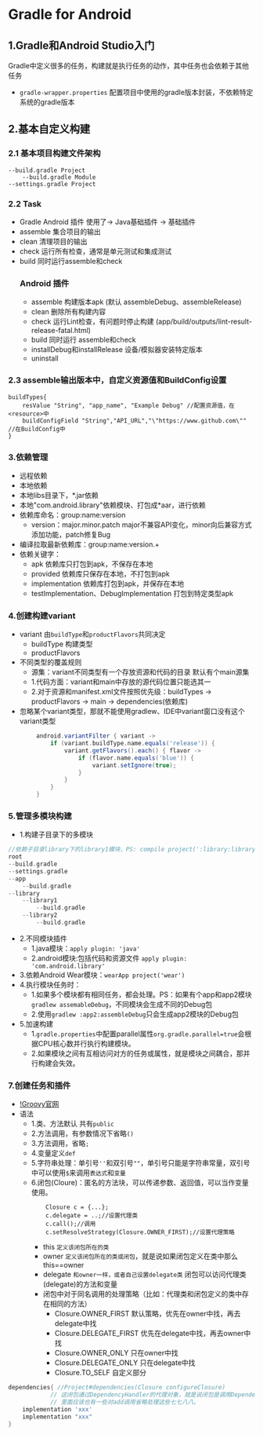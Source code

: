 
# Gradle for Android 

## 1.Gradle和Android Studio入门
Gradle中定义很多的任务，构建就是执行任务的动作，其中任务也会依赖于其他任务
- `gradle-wrapper.properties` 配置项目中使用的gradle版本封装，不依赖特定系统的gradle版本

## 2.基本自定义构建
### 2.1 基本项目构建文件架构
```
--build.gradle Project
    --build.gradle Module
--settings.gradle Project 
```
### 2.2 Task
- Gradle Android 插件 使用了-> Java基础插件 -> 基础插件 
- assemble 集合项目的输出
- clean 清理项目的输出
- check 运行所有检查，通常是单元测试和集成测试
- build 同时运行assemble和check
    ### Android 插件
    - assemble 构建版本apk (默认 assembleDebug、assembleRelease)
    - clean 删除所有构建内容
    - check 运行Lint检查，有问题时停止构建  (app/build/outputs/lint-result-release-fatal.html)
    - build 同时运行 assemble和check
    - installDebug和installRelease 设备/模拟器安装特定版本
    - uninstall
### 2.3 assemble输出版本中，自定义资源值和BuildConfig设置
```
buildTypes{
    resValue "String", "app_name", "Example Debug" //配置资源值，在<resource>中
    buildConfigField "String","API_URL","\"https://www.github.com\"" //在BuildConfig中
}
```
### 3.依赖管理
- 远程依赖
- 本地依赖
- 本地libs目录下，*.jar依赖
- 本地"com.android.library"依赖模块、打包成*aar，进行依赖
- 依赖库命名：group:name:version 
    - version：major.minor.patch   major不兼容API变化，minor向后兼容方式添加功能，patch修复Bug
- 编译拉取最新依赖库：group:name:version.+
- 依赖关键字：
    - apk 依赖库只打包到apk，不保存在本地
    - provided 依赖库只保存在本地，不打包到apk
    - implementation 依赖库打包到apk，并保存在本地
    - testImplementation、DebugImplementation 打包到特定类型apk
### 4.创建构建variant
- variant 由`buildType`和`productFlavors`共同决定
    - buildType 构建类型
    - productFlavors 
- 不同类型的覆盖规则
    - 源集：variant不同类型有一个存放资源和代码的目录 默认有个main源集 
    - 1.代码方面：variant和main中存放的源代码位置只能选其一
    - 2.对于资源和manifest.xml文件按照优先级：buildTypes -> productFlavors -> main -> dependencies(依赖库)
- 忽略某个variant类型，那就不能使用gradlew、IDE中variant窗口没有这个variant类型
```groovy
        android.variantFilter { variant ->
            if (variant.buildType.name.equals('release')) {
                variant.getFlavors().each() { flavor ->
                    if (flavor.name.equals('blue')) {
                        variant.setIgnore(true);
                    }
                }
            }
        }
```
### 5.管理多模块构建
- 1.构建子目录下的多模块
```groovy
//依赖子目录library下的library1模块，PS: compile project(':library:library1')
root
--build.gradle
--settings.gradle
--app
    --build.gradle
--library
    --library1
        --build.gradle
    --library2
        --build.gradle
```
- 2.不同模块插件
    - 1.java模块：`apply plugin: 'java'`
    - 2.android模块:包括代码和资源文件 `apply plugin: 'com.android.library'`
- 3.依赖Android Wear模块：`wearApp project('wear')`
- 4.执行模块任务时：
    - 1.如果多个模块都有相同任务，都会处理。PS：如果有个app和app2模块 `gradlew assemableDebug`，不同模块会生成不同的Debug包
    - 2.使用`gradlew :app2:assembleDebug`只会生成app2模块的Debug包
- 5.加速构建
    - 1.`gradle.properties`中配置parallel属性`org.gradle.parallel=true`会根据CPU核心数并行执行构建模块。
    - 2.如果模块之间有互相访问对方的任务或属性，就是模块之间耦合，那并行构建会失效。
    
 ### 7.创建任务和插件
 - [!Groovy官网](http://groovy-lang.org/download.html)
 - 语法
   - 1.类、方法默认 共有`public`
   - 2.方法调用，有参数情况下省略`()`
   - 3.方法调用，省略`;`
   - 4.变量定义`def`
   - 5.字符串处理：单引号`''`和双引号`""`，单引号只能是字符串常量，双引号中可以使用`$`来调用`表达式`和`变量`
   - 6.闭包(Cloure)：匿名的方法块，可以传递参数、返回值，可以当作变量使用。
        ```
            Closure c = {...};
            c.delegate = ..;//设置代理类
            c.call();//调用
            c.setResolveStrategy(Closure.OWNER_FIRST);//设置代理策略
        ```
        - this `定义该闭包所在的类`
        - owner `定义该闭包所在的类或闭包`，就是说如果闭包定义在类中那么this==owner
        - delegate `和owner一样，或者自己设置delegate类` 闭包可以访问代理类(delegate)的方法和变量
        - 闭包中对于同名调用的处理策略（比如：代理类和闭包定义的类中存在相同的方法）
            - Closure.OWNER_FIRST 默认策略，优先在owner中找，再去delegate中找
            - Closure.DELEGATE_FIRST 优先在delegate中找，再去owner中找
            - Closure.OWNER_ONLY 只在owner中找
            - Closure.DELEGATE_ONLY 只在delegate中找
            - Closure.TO_SELF 自定义部分
```groovy
dependencies{ //Project#dependencies(Closure configureClosure)
            // 这闭包通过DependencyHandler的代理对象，就是说闭包是调用DependencyHandler中的#add()方法，
            // 里面应该也有一些对add调用省略处理这些七七八八。
    implementation 'xxx'
    implementation "xxx"
}
```
